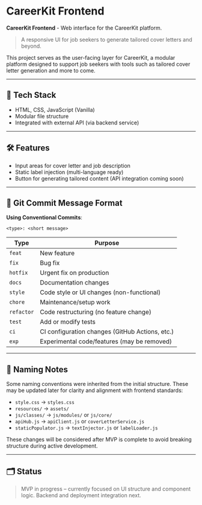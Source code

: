# CareerKit Frontend

**CareerKit Frontend** - Web interface for the CareerKit platform.

> A responsive UI for job seekers to generate tailored cover letters and beyond.

This project serves as the user-facing layer for CareerKit, a modular platform designed to support job seekers with tools such as tailored cover letter generation and more to come.

---

## 🚀 Tech Stack

- HTML, CSS, JavaScript (Vanilla)
- Modular file structure
- Integrated with external API (via backend service)

---

## 🛠 Features

- Input areas for cover letter and job description
- Static label injection (multi-language ready)
- Button for generating tailored content (API integration coming soon)

---

## 📝 Git Commit Message Format

**Using Conventional Commits**:

`<type>: <short message>`

| Type        | Purpose                                        |
|-------------|------------------------------------------------|
| `feat`      | New feature                                    |
| `fix`       | Bug fix                                        |
| `hotfix`    | Urgent fix on production                       |
| `docs`      | Documentation changes                          |
| `style`     | Code style or UI changes (non-functional)      |
| `chore`     | Maintenance/setup work                         |
| `refactor`  | Code restructuring (no feature change)         |
| `test`      | Add or modify tests                            |
| `ci`        | CI configuration changes (GitHub Actions, etc.)|
| `exp`       | Experimental code/features (may be removed)    |

---

## 🧩 Naming Notes

Some naming conventions were inherited from the initial structure. These may be updated later for clarity and alignment with frontend standards:

- `style.css` → `styles.css`  
- `resources/` → `assets/`  
- `js/classes/` → `js/modules/` or `js/core/`  
- `apiHub.js` → `apiClient.js` or `coverLetterService.js`  
- `staticPopulator.js` → `textInjector.js` or `labelLoader.js`

These changes will be considered after MVP is complete to avoid breaking structure during active development.

---

## 🗂 Status

> MVP in progress – currently focused on UI structure and component logic. Backend and deployment integration next.